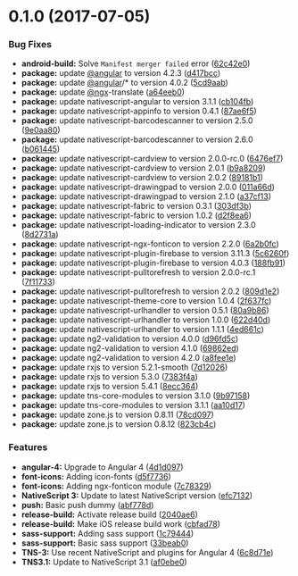 <a name="0.1.0"></a>
# 0.1.0 (2017-07-05)


### Bug Fixes

* **android-build:** Solve `Manifest merger failed` error ([62c42e0](https://github.com/holisticon/nativescript-ngx-demo/commit/62c42e0))
* **package:** update [@angular](https://github.com/angular) to version 4.2.3 ([d417bcc](https://github.com/holisticon/nativescript-ngx-demo/commit/d417bcc))
* **package:** update [@angular](https://github.com/angular)/* to version 4.0.2 ([5cd9aab](https://github.com/holisticon/nativescript-ngx-demo/commit/5cd9aab))
* **package:** update [@ngx](https://github.com/ngx)-translate ([a64eeb0](https://github.com/holisticon/nativescript-ngx-demo/commit/a64eeb0))
* **package:** update nativescript-angular to version 3.1.1 ([cb104fb](https://github.com/holisticon/nativescript-ngx-demo/commit/cb104fb))
* **package:** update nativescript-appinfo to version 0.4.1 ([87ae6f5](https://github.com/holisticon/nativescript-ngx-demo/commit/87ae6f5))
* **package:** update nativescript-barcodescanner to version 2.5.0 ([9e0aa80](https://github.com/holisticon/nativescript-ngx-demo/commit/9e0aa80))
* **package:** update nativescript-barcodescanner to version 2.6.0 ([b061445](https://github.com/holisticon/nativescript-ngx-demo/commit/b061445))
* **package:** update nativescript-cardview to version 2.0.0-rc.0 ([6476ef7](https://github.com/holisticon/nativescript-ngx-demo/commit/6476ef7))
* **package:** update nativescript-cardview to version 2.0.1 ([b9a8209](https://github.com/holisticon/nativescript-ngx-demo/commit/b9a8209))
* **package:** update nativescript-cardview to version 2.0.2 ([89181b1](https://github.com/holisticon/nativescript-ngx-demo/commit/89181b1))
* **package:** update nativescript-drawingpad to version 2.0.0 ([011a66d](https://github.com/holisticon/nativescript-ngx-demo/commit/011a66d))
* **package:** update nativescript-drawingpad to version 2.1.0 ([a37cf13](https://github.com/holisticon/nativescript-ngx-demo/commit/a37cf13))
* **package:** update nativescript-fabric to version 0.3.1 ([303df3b](https://github.com/holisticon/nativescript-ngx-demo/commit/303df3b))
* **package:** update nativescript-fabric to version 1.0.2 ([d2f8ea6](https://github.com/holisticon/nativescript-ngx-demo/commit/d2f8ea6))
* **package:** update nativescript-loading-indicator to version 2.3.0 ([8d2731a](https://github.com/holisticon/nativescript-ngx-demo/commit/8d2731a))
* **package:** update nativescript-ngx-fonticon to version 2.2.0 ([6a2b0fc](https://github.com/holisticon/nativescript-ngx-demo/commit/6a2b0fc))
* **package:** update nativescript-plugin-firebase to version 3.11.3 ([5c6260f](https://github.com/holisticon/nativescript-ngx-demo/commit/5c6260f))
* **package:** update nativescript-plugin-firebase to version 4.0.3 ([188fb91](https://github.com/holisticon/nativescript-ngx-demo/commit/188fb91))
* **package:** update nativescript-pulltorefresh to version 2.0.0-rc.1 ([7f11733](https://github.com/holisticon/nativescript-ngx-demo/commit/7f11733))
* **package:** update nativescript-pulltorefresh to version 2.0.2 ([809d1e2](https://github.com/holisticon/nativescript-ngx-demo/commit/809d1e2))
* **package:** update nativescript-theme-core to version 1.0.4 ([2f637fc](https://github.com/holisticon/nativescript-ngx-demo/commit/2f637fc))
* **package:** update nativescript-urlhandler to version 0.5.1 ([80a9b86](https://github.com/holisticon/nativescript-ngx-demo/commit/80a9b86))
* **package:** update nativescript-urlhandler to version 1.0.0 ([622d40d](https://github.com/holisticon/nativescript-ngx-demo/commit/622d40d))
* **package:** update nativescript-urlhandler to version 1.1.1 ([4ed661c](https://github.com/holisticon/nativescript-ngx-demo/commit/4ed661c))
* **package:** update ng2-validation to version 4.0.0 ([d96fd5c](https://github.com/holisticon/nativescript-ngx-demo/commit/d96fd5c))
* **package:** update ng2-validation to version 4.1.0 ([69862ed](https://github.com/holisticon/nativescript-ngx-demo/commit/69862ed))
* **package:** update ng2-validation to version 4.2.0 ([a8fee1e](https://github.com/holisticon/nativescript-ngx-demo/commit/a8fee1e))
* **package:** update rxjs to version 5.2.1-smooth ([7d12026](https://github.com/holisticon/nativescript-ngx-demo/commit/7d12026))
* **package:** update rxjs to version 5.3.0 ([7383f4a](https://github.com/holisticon/nativescript-ngx-demo/commit/7383f4a))
* **package:** update rxjs to version 5.4.1 ([8ecc364](https://github.com/holisticon/nativescript-ngx-demo/commit/8ecc364))
* **package:** update tns-core-modules to version 3.1.0 ([9b97158](https://github.com/holisticon/nativescript-ngx-demo/commit/9b97158))
* **package:** update tns-core-modules to version 3.1.1 ([aa10d17](https://github.com/holisticon/nativescript-ngx-demo/commit/aa10d17))
* **package:** update zone.js to version 0.8.11 ([78cd097](https://github.com/holisticon/nativescript-ngx-demo/commit/78cd097))
* **package:** update zone.js to version 0.8.12 ([823cb4c](https://github.com/holisticon/nativescript-ngx-demo/commit/823cb4c))


### Features

* **angular-4:** Upgrade to Angular 4 ([4d1d097](https://github.com/holisticon/nativescript-ngx-demo/commit/4d1d097))
* **font-icons:** Adding icon-fonts ([d5f7736](https://github.com/holisticon/nativescript-ngx-demo/commit/d5f7736))
* **font-icons:** Adding ngx-fonticon module ([7c78329](https://github.com/holisticon/nativescript-ngx-demo/commit/7c78329))
* **NativeScript 3:** Update to latest NativeScript version ([efc7132](https://github.com/holisticon/nativescript-ngx-demo/commit/efc7132))
* **push:** Basic push dummy ([abf778d](https://github.com/holisticon/nativescript-ngx-demo/commit/abf778d))
* **release-build:** Activate release build ([2040ae6](https://github.com/holisticon/nativescript-ngx-demo/commit/2040ae6))
* **release-build:** Make iOS release build work ([cbfad78](https://github.com/holisticon/nativescript-ngx-demo/commit/cbfad78))
* **sass-support:** Adding sass support ([1c79444](https://github.com/holisticon/nativescript-ngx-demo/commit/1c79444))
* **sass-support:** Basic sass support ([33beab0](https://github.com/holisticon/nativescript-ngx-demo/commit/33beab0))
* **TNS-3:** Use recent NativeScript and plugins for Angular 4 ([6c8d71e](https://github.com/holisticon/nativescript-ngx-demo/commit/6c8d71e))
* **TNS3.1:** Update to NativeScript 3.1 ([af0ebe0](https://github.com/holisticon/nativescript-ngx-demo/commit/af0ebe0))



